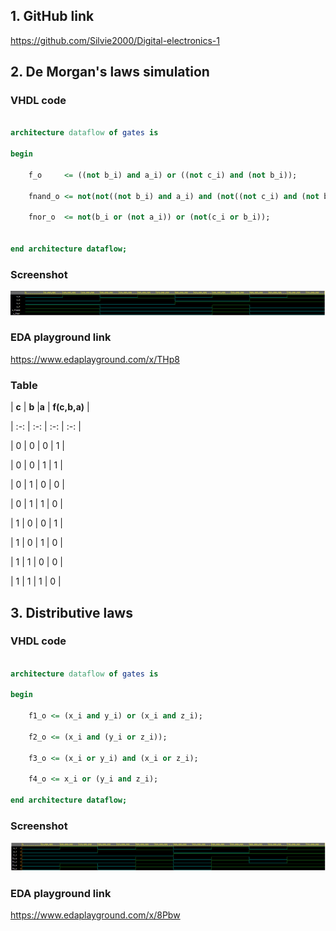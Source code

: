 ## 1. GitHub link
https://github.com/Silvie2000/Digital-electronics-1

## 2. De Morgan's laws simulation

### VHDL code

```vhdl

architecture dataflow of gates is

begin

    f_o     <= ((not b_i) and a_i) or ((not c_i) and (not b_i));

    fnand_o <= not(not((not b_i) and a_i) and (not((not c_i) and (not b_i))));

    fnor_o  <= not(b_i or (not a_i)) or (not(c_i or b_i));


end architecture dataflow;

```

### Screenshot
![Simulace De Morgan's laws](Images/02.PNG)
### EDA playground link
https://www.edaplayground.com/x/THp8

### Table

| **c** | **b** |**a** | **f(c,b,a)** | 

| :-: | :-: | :-: | :-: | 

| 0 | 0 | 0 | 1 | 

| 0 | 0 | 1 | 1 | 

| 0 | 1 | 0 | 0 | 

| 0 | 1 | 1 | 0 | 

| 1 | 0 | 0 | 1 | 

| 1 | 0 | 1 | 0 | 

| 1 | 1 | 0 | 0 | 

| 1 | 1 | 1 | 0 | 



## 3. Distributive laws

### VHDL code

```vhdl

architecture dataflow of gates is

begin

    f1_o <= (x_i and y_i) or (x_i and z_i);

    f2_o <= (x_i and (y_i or z_i));

    f3_o <= (x_i or y_i) and (x_i or z_i);

    f4_o <= x_i or (y_i and z_i);

end architecture dataflow;

```
### Screenshot
![Simulace Distributive laws](Images/03.PNG)
### EDA playground link
https://www.edaplayground.com/x/8Pbw







